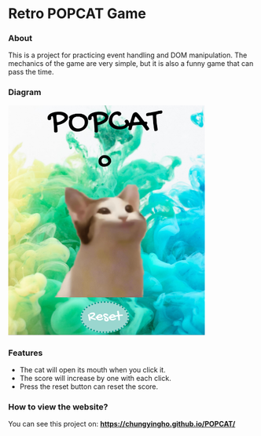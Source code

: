 # Retro POPCAT Game
### About
This is a project for practicing event handling and DOM manipulation. The mechanics of the game are very simple, but it is also a funny game that can pass the time.
### Diagram
<img src='./images/screenshot.png' style="width: 400px;">

### Features
* The cat will open its mouth when you click it.
* The score will increase by one with each click.
* Press the reset button can reset the score.
### How to view the website?
You can see this project on:
**https://chungyingho.github.io/POPCAT/**
